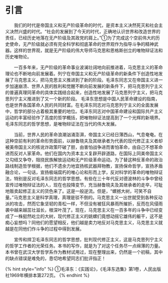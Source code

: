# 引言

　　我们的时代是帝国主义和无产阶级革命的时代，是资本主义决然死灭和社会主义决然兴盛的时代。“社会的发展到了今天的时代，正确地认识世界和改造世界的责任，已经历史地落在无产阶级及其政党的肩上。”①为了完成这个空前伟大的历史使命，无产阶级就必须有完全科学和彻底革命的世界观作为指导斗争的精神武器。这样的世界观，就是无产阶级的伟大导师马克思和恩格斯创立的唯物辩证法和历史唯物论。

　　一百多年来，无产阶级的革命事业波澜壮阔地向前推进着，马克思主义的革命理论也不断地向前发展着。列宁在帝国主义和无产阶级革命的新条件下创造性地发展了马克思主义，把马克思主义推进到了新的阶段。毛泽东同志又在帝国主义进一步加速崩溃、世界人民的胜利和觉醒不断向前发展的新条件下，把马克思列宁主义的普遍真理同革命的具体实践结合起来，创造性地发展了马克思列宁主义，把马克思列宁主义推进到了又一个新的阶段。 毛泽东思想是中国人民革命建设的指南，也是世界各国革命人民的共同财富。在毛泽东同志对马克思列宁主义的全面发展中，哲学的部分占着极其重要的地位。毛泽东同志对中国革命建设和国际共产主义运动的丰富经验作了高度的哲学概括，把唯物辩证法提高到了一个光辉的新境界。毛泽东同志的哲学思想，是唯物辩证法在当代的伟大发展。

　　当前，世界人民的革命浪潮汹涌澎湃，帝国主义已经日薄西山，气息奄奄。在这种空前有利的革命形势面前，以赫鲁晓夫及其继承者为代表的现代修正主义者却被美帝国主义的核讹诈政策吓破了胆，由害怕战争进而害怕革命，由自己不想革命进而反对人家革命。他们在国内为资本主义复辟开辟道路，在国际上同美帝国主义又勾结又争夺，阻挠民族解放运动和无产阶级革命运动。为了替这种反革命的政治路线制造哲学根据，他们不遗余力地宜扬核武器拜物教，宣扬保命哲学，宣扬矛盾融合论，一句话，宣扬极端腐朽的唯心论和形而上学，反对科学的革命的唯物辩证法，特别是反对毛泽东同志的哲学思想。有些在三十年代反对德波林的斗争中曾经宣传过唯物辩证法的人，现在也投降变节，充当赫鲁晓夫及其继承者的走卒，可耻地贩卖起修正主义的货色来了。这是一般逆流。但是，“螺撼大树，可笑不自量。”马克思主义是科学真理，真理是驳不倒的。马克思主义一出世就受到各种反动派的攻击，然而它象坚韧的青松一样，不但没有被狂风暴雨所摧折，反而在风侵雨袭中越来越茁壮滋长，根深叶茂了。现在，马克思主义在一百多年的斗争中已经变成了一株挺然屹立的大树，现代修正主义的姚螺们竟想动摇它雄伟的躯干，这不是痴心妄想吗？同他们的愿望相反，他们越是卖力地反对马克思主义，马克思主义就越是在同他们作斗争的过程中得到发展。

　　宣传和捍卫毛泽东同志的哲学思想，批判现代修正主义，这是马克思列宁主义的哲学工作者的光荣任务。本书的写作，就是为了对这个任务尽一点绵薄的力量。本书曾在武汉大学哲学系作为教材试用过，现在整理出来，仍然是一个初稿，其中的缺点错误是难免的，恳切地希望同志们批评指正！

{% hint style="info" %}
①毛泽东：《实践论》，《毛泽东选集》第1卷，人民出版社1969年横排本第272页。
{% endhint %}
